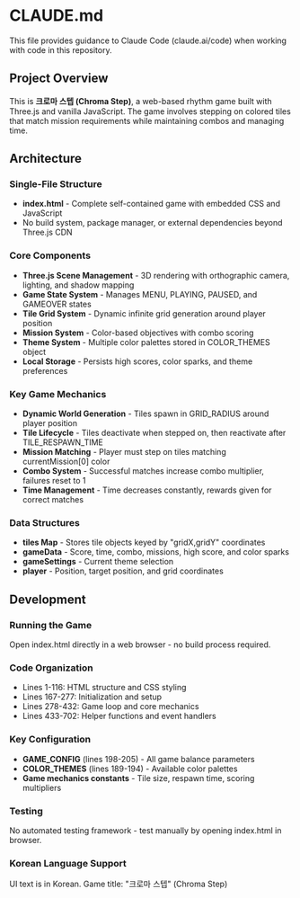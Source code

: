 # CLAUDE.md

This file provides guidance to Claude Code (claude.ai/code) when working with code in this repository.

## Project Overview

This is **크로마 스텝 (Chroma Step)**, a web-based rhythm game built with Three.js and vanilla JavaScript. The game involves stepping on colored tiles that match mission requirements while maintaining combos and managing time.

## Architecture

### Single-File Structure
- **index.html** - Complete self-contained game with embedded CSS and JavaScript
- No build system, package manager, or external dependencies beyond Three.js CDN

### Core Components
- **Three.js Scene Management** - 3D rendering with orthographic camera, lighting, and shadow mapping
- **Game State System** - Manages MENU, PLAYING, PAUSED, and GAMEOVER states
- **Tile Grid System** - Dynamic infinite grid generation around player position
- **Mission System** - Color-based objectives with combo scoring
- **Theme System** - Multiple color palettes stored in COLOR_THEMES object
- **Local Storage** - Persists high scores, color sparks, and theme preferences

### Key Game Mechanics
- **Dynamic World Generation** - Tiles spawn in GRID_RADIUS around player position
- **Tile Lifecycle** - Tiles deactivate when stepped on, then reactivate after TILE_RESPAWN_TIME
- **Mission Matching** - Player must step on tiles matching currentMission[0] color
- **Combo System** - Successful matches increase combo multiplier, failures reset to 1
- **Time Management** - Time decreases constantly, rewards given for correct matches

### Data Structures
- **tiles Map** - Stores tile objects keyed by "gridX,gridY" coordinates
- **gameData** - Score, time, combo, missions, high score, and color sparks
- **gameSettings** - Current theme selection
- **player** - Position, target position, and grid coordinates

## Development

### Running the Game
Open index.html directly in a web browser - no build process required.

### Code Organization
- Lines 1-116: HTML structure and CSS styling
- Lines 167-277: Initialization and setup
- Lines 278-432: Game loop and core mechanics
- Lines 433-702: Helper functions and event handlers

### Key Configuration
- **GAME_CONFIG** (lines 198-205) - All game balance parameters
- **COLOR_THEMES** (lines 189-194) - Available color palettes
- **Game mechanics constants** - Tile size, respawn time, scoring multipliers

### Testing
No automated testing framework - test manually by opening index.html in browser.

### Korean Language Support
UI text is in Korean. Game title: "크로마 스텝" (Chroma Step)